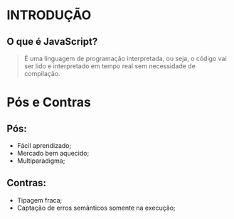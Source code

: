 # INTRODUÇÃO

## O que é JavaScript?

> É uma linguagem de programação interpretada, ou seja, o código vai ser lido e interpretado em tempo real sem necessidade de compilação.

# Pós e Contras

## Pós:

- Fácil aprendizado;
- Mercado bem aquecido;
- Multiparadigma;

## Contras:

- Tipagem fraca;
- Captação de erros semânticos somente na execução;
